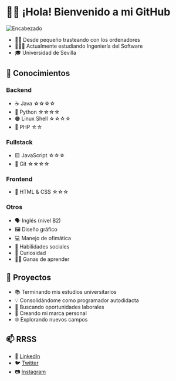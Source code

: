 # 👋🏻 ¡Hola! Bienvenido a mi GitHub
![Encabezado](https://pbs.twimg.com/profile_banners/1380478573341982720/1617968218/600x200)
- 👦🏻 Desde pequeño trasteando con los ordenadores
- 👨🏻‍💻 Actualmente estudiando Ingeniería del Software
- 🎓 Universidad de Sevilla

## 🔧 Conocimientos
### Backend
- ☕ Java ☆☆☆☆
- 🐍 Python ☆☆☆☆
- 🟠 Linux Shell ☆☆☆☆
- 🔵 PHP ☆☆
### Fullstack
- 🟨 JavaScript ☆☆☆
- 🔶 Git ☆☆☆☆
### Frontend
- 🔰 HTML & CSS ☆☆☆
### Otros
- 🗣 Inglés (nivel B2)
- 🖼️ Diseño gráfico
- 💻 Manejo de ofimática
- 👥 Habilidades sociales
- 🤔 Curiosidad
- 👍🏻 Ganas de aprender

## 🧪 Proyectos
- 📚 Terminando mis estudios universitarios
- 💡 Consolidándome como programador autodidacta
- 🔎 Buscando oportunidades laborales
- 🌱 Creando mi marca personal
- 🌐 Explorando nuevos campos

## 📫 RRSS
- 👔 [LinkedIn](https://linkedin.com/in/joscasvaz)
- 🐦 [Twitter](https://twitter.com/joscasvaz)
- 📷 [Instagram](https://instagram.com/joscasvaz)
